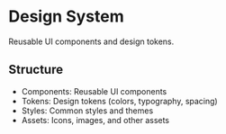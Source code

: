 # Design System

Reusable UI components and design tokens.

## Structure
- Components: Reusable UI components
- Tokens: Design tokens (colors, typography, spacing)
- Styles: Common styles and themes
- Assets: Icons, images, and other assets

